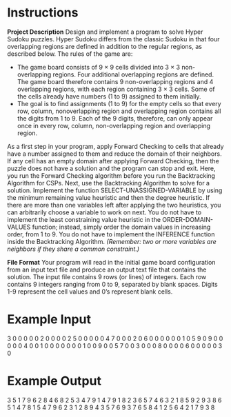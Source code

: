 # Instructions
**Project Description**
Design and implement a program to solve Hyper Sudoku puzzles. Hyper Sudoku differs from the classic Sudoku in that four overlapping regions are defined in addition to the regular regions, as described below. The rules of the game are: 
- The game board consists of 9 × 9 cells divided into 3 × 3 non-overlapping regions. Four additional overlapping regions are defined. The game board therefore contains 9 non-overlapping regions and 4 overlapping regions, with each region containing 3 × 3 cells. Some of the cells already have numbers (1 to 9) assigned to them initially.
- The goal is to find assignments (1 to 9) for the empty cells so that every row, column, nonoverlapping region and overlapping region contains all the digits from 1 to 9. Each of the 9 digits, therefore, can only appear once in every row, column, non-overlapping region and overlapping region. 

As a first step in your program, apply Forward Checking to cells that already have a number assigned to them and reduce the domain of their neighbors. If any cell has an empty domain after applying Forward Checking, then the puzzle does not have a solution and the program can stop and exit. Here, you run the Forward Checking algorithm before you run the Backtracking Algorithm for CSPs. Next, use the Backtracking Algorithm to solve for a solution. Implement the function SELECT-UNASSIGNED-VARIABLE by using the minimum remaining value heuristic and then the degree heuristic. If there are more than one variables left after applying the two heuristics, you can arbitrarily choose a variable to work on next. You do not have to implement the least constraining value heuristic in the ORDER-DOMAIN-VALUES function; instead, simply order the domain values in increasing order, from 1 to 9. You do not have to implement the INFERENCE function inside the Backtracking Algorithm. *(Remember: two or more variables are neighbors if they share a common constraint.)*

**File Format**
Your program will read in the initial game board configuration from an input text file and produce an output text file that contains the solution. The input file contains 9 rows (or lines) of integers. Each row contains 9 integers ranging from 0 to 9, separated by blank spaces. Digits 1-9 represent the cell values and 0’s represent blank cells.

# Example Input
3 0 0 0 0 0 2 0 0
0 0 2 5 0 0 0 0 0
4 7 0 0 0 2 0 6 0
0 0 0 0 0 1 0 5 9
0 9 0 0 0 0 0 4 0
0 1 0 0 0 0 0 0 0
1 0 0 9 0 0 5 7 0
0 3 0 0 0 8 0 0 0
0 6 0 0 0 0 0 3 0


# Example Output
3 5 1 7 9 6 2 8 4
6 8 2 5 3 4 7 9 1
4 7 9 1 8 2 3 6 5
7 4 6 3 2 1 8 5 9
2 9 3 8 6 5 1 4 7
8 1 5 4 7 9 6 2 3
1 2 8 9 4 3 5 7 6
9 3 7 6 5 8 4 1 2
5 6 4 2 1 7 9 3 8